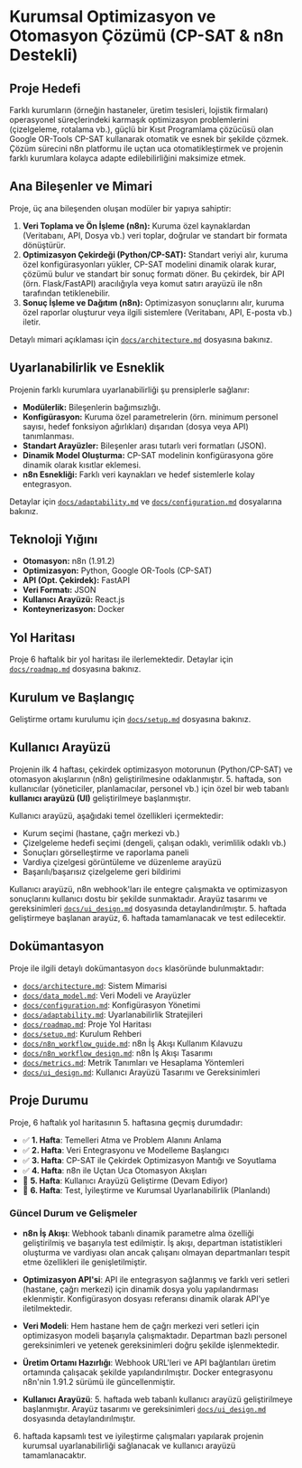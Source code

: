 # Kurumsal Optimizasyon ve Otomasyon Çözümü (CP-SAT & n8n Destekli)

## Proje Hedefi

Farklı kurumların (örneğin hastaneler, üretim tesisleri, lojistik firmaları) operasyonel süreçlerindeki karmaşık optimizasyon problemlerini (çizelgeleme, rotalama vb.), güçlü bir Kısıt Programlama çözücüsü olan Google OR-Tools CP-SAT kullanarak otomatik ve esnek bir şekilde çözmek. Çözüm sürecini n8n platformu ile uçtan uca otomatikleştirmek ve projenin farklı kurumlara kolayca adapte edilebilirliğini maksimize etmek.

## Ana Bileşenler ve Mimari

Proje, üç ana bileşenden oluşan modüler bir yapıya sahiptir:

1.  **Veri Toplama ve Ön İşleme (n8n):** Kuruma özel kaynaklardan (Veritabanı, API, Dosya vb.) veri toplar, doğrular ve standart bir formata dönüştürür.
2.  **Optimizasyon Çekirdeği (Python/CP-SAT):** Standart veriyi alır, kuruma özel konfigürasyonları yükler, CP-SAT modelini dinamik olarak kurar, çözümü bulur ve standart bir sonuç formatı döner. Bu çekirdek, bir API (örn. Flask/FastAPI) aracılığıyla veya komut satırı arayüzü ile n8n tarafından tetiklenebilir.
3.  **Sonuç İşleme ve Dağıtım (n8n):** Optimizasyon sonuçlarını alır, kuruma özel raporlar oluşturur veya ilgili sistemlere (Veritabanı, API, E-posta vb.) iletir.

Detaylı mimari açıklaması için [`docs/architecture.md`](docs/architecture.md) dosyasına bakınız.

## Uyarlanabilirlik ve Esneklik

Projenin farklı kurumlara uyarlanabilirliği şu prensiplerle sağlanır:

*   **Modülerlik:** Bileşenlerin bağımsızlığı.
*   **Konfigürasyon:** Kuruma özel parametrelerin (örn. minimum personel sayısı, hedef fonksiyon ağırlıkları) dışarıdan (dosya veya API) tanımlanması.
*   **Standart Arayüzler:** Bileşenler arası tutarlı veri formatları (JSON).
*   **Dinamik Model Oluşturma:** CP-SAT modelinin konfigürasyona göre dinamik olarak kısıtlar eklemesi.
*   **n8n Esnekliği:** Farklı veri kaynakları ve hedef sistemlerle kolay entegrasyon.

Detaylar için [`docs/adaptability.md`](docs/adaptability.md) ve [`docs/configuration.md`](docs/configuration.md) dosyalarına bakınız.

## Teknoloji Yığını

*   **Otomasyon:** n8n (1.91.2)
*   **Optimizasyon:** Python, Google OR-Tools (CP-SAT)
*   **API (Opt. Çekirdek):** FastAPI
*   **Veri Formatı:** JSON
*   **Kullanıcı Arayüzü:** React.js
*   **Konteynerizasyon:** Docker

## Yol Haritası

Proje 6 haftalık bir yol haritası ile ilerlemektedir. Detaylar için [`docs/roadmap.md`](docs/roadmap.md) dosyasına bakınız.

## Kurulum ve Başlangıç

Geliştirme ortamı kurulumu için [`docs/setup.md`](docs/setup.md) dosyasına bakınız.

## Kullanıcı Arayüzü

Projenin ilk 4 haftası, çekirdek optimizasyon motorunun (Python/CP-SAT) ve otomasyon akışlarının (n8n) geliştirilmesine odaklanmıştır. 5. haftada, son kullanıcılar (yöneticiler, planlamacılar, personel vb.) için özel bir web tabanlı **kullanıcı arayüzü (UI)** geliştirilmeye başlanmıştır.

Kullanıcı arayüzü, aşağıdaki temel özellikleri içermektedir:
- Kurum seçimi (hastane, çağrı merkezi vb.)
- Çizelgeleme hedefi seçimi (dengeli, çalışan odaklı, verimlilik odaklı vb.)
- Sonuçları görselleştirme ve raporlama paneli
- Vardiya çizelgesi görüntüleme ve düzenleme arayüzü
- Başarılı/başarısız çizelgeleme geri bildirimi

Kullanıcı arayüzü, n8n webhook'ları ile entegre çalışmakta ve optimizasyon sonuçlarını kullanıcı dostu bir şekilde sunmaktadır. Arayüz tasarımı ve gereksinimleri [`docs/ui_design.md`](docs/ui_design.md) dosyasında detaylandırılmıştır. 5. haftada geliştirmeye başlanan arayüz, 6. haftada tamamlanacak ve test edilecektir.

## Dokümantasyon

Proje ile ilgili detaylı dokümantasyon `docs` klasöründe bulunmaktadır:

*   [`docs/architecture.md`](docs/architecture.md): Sistem Mimarisi
*   [`docs/data_model.md`](docs/data_model.md): Veri Modeli ve Arayüzler
*   [`docs/configuration.md`](docs/configuration.md): Konfigürasyon Yönetimi
*   [`docs/adaptability.md`](docs/adaptability.md): Uyarlanabilirlik Stratejileri
*   [`docs/roadmap.md`](docs/roadmap.md): Proje Yol Haritası
*   [`docs/setup.md`](docs/setup.md): Kurulum Rehberi
*   [`docs/n8n_workflow_guide.md`](docs/n8n_workflow_guide.md): n8n İş Akışı Kullanım Kılavuzu
*   [`docs/n8n_workflow_design.md`](docs/n8n_workflow_design.md): n8n İş Akışı Tasarımı
*   [`docs/metrics.md`](docs/metrics.md): Metrik Tanımları ve Hesaplama Yöntemleri
*   [`docs/ui_design.md`](docs/ui_design.md): Kullanıcı Arayüzü Tasarımı ve Gereksinimleri

## Proje Durumu

Proje, 6 haftalık yol haritasının 5. haftasına geçmiş durumdadır:

- ✅ **1. Hafta**: Temelleri Atma ve Problem Alanını Anlama
- ✅ **2. Hafta**: Veri Entegrasyonu ve Modelleme Başlangıcı
- ✅ **3. Hafta**: CP-SAT ile Çekirdek Optimizasyon Mantığı ve Soyutlama
- ✅ **4. Hafta**: n8n ile Uçtan Uca Otomasyon Akışları
- 🔄 **5. Hafta**: Kullanıcı Arayüzü Geliştirme (Devam Ediyor)
- 📅 **6. Hafta**: Test, İyileştirme ve Kurumsal Uyarlanabilirlik (Planlandı)

### Güncel Durum ve Gelişmeler

- **n8n İş Akışı**: Webhook tabanlı dinamik parametre alma özelliği geliştirilmiş ve başarıyla test edilmiştir. İş akışı, departman istatistikleri oluşturma ve vardiyası olan ancak çalışanı olmayan departmanları tespit etme özellikleri ile genişletilmiştir.

- **Optimizasyon API'si**: API ile entegrasyon sağlanmış ve farklı veri setleri (hastane, çağrı merkezi) için dinamik dosya yolu yapılandırması eklenmiştir. Konfigürasyon dosyası referansı dinamik olarak API'ye iletilmektedir.

- **Veri Modeli**: Hem hastane hem de çağrı merkezi veri setleri için optimizasyon modeli başarıyla çalışmaktadır. Departman bazlı personel gereksinimleri ve yetenek gereksinimleri doğru şekilde işlenmektedir.

- **Üretim Ortamı Hazırlığı**: Webhook URL'leri ve API bağlantıları üretim ortamında çalışacak şekilde yapılandırılmıştır. Docker entegrasyonu n8n'nin 1.91.2 sürümü ile güncellenmiştir.

- **Kullanıcı Arayüzü**: 5. haftada web tabanlı kullanıcı arayüzü geliştirilmeye başlanmıştır. Arayüz tasarımı ve gereksinimleri [`docs/ui_design.md`](docs/ui_design.md) dosyasında detaylandırılmıştır.

6. haftada kapsamlı test ve iyileştirme çalışmaları yapılarak projenin kurumsal uyarlanabilirliği sağlanacak ve kullanıcı arayüzü tamamlanacaktır.